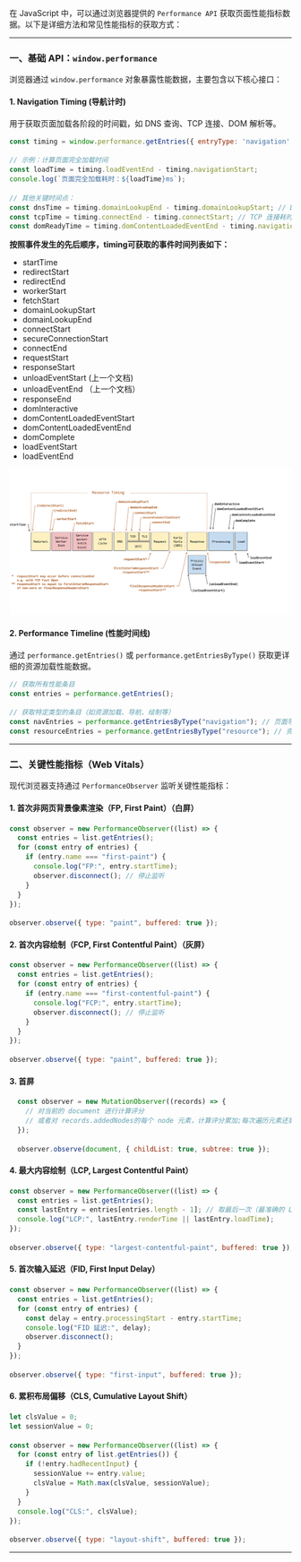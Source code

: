 在 JavaScript 中，可以通过浏览器提供的 `Performance API` 获取页面性能指标数据。以下是详细方法和常见性能指标的获取方式：

---

### 一、基础 API：`window.performance`
浏览器通过 `window.performance` 对象暴露性能数据，主要包含以下核心接口：

#### 1. **Navigation Timing (导航计时)**
用于获取页面加载各阶段的时间戳，如 DNS 查询、TCP 连接、DOM 解析等。

```javascript
const timing = window.performance.getEntries({ entryType: 'navigation' })[0];

// 示例：计算页面完全加载时间
const loadTime = timing.loadEventEnd - timing.navigationStart;
console.log(`页面完全加载耗时：${loadTime}ms`);

// 其他关键时间点：
const dnsTime = timing.domainLookupEnd - timing.domainLookupStart; // DNS 查询耗时
const tcpTime = timing.connectEnd - timing.connectStart; // TCP 连接耗时
const domReadyTime = timing.domContentLoadedEventEnd - timing.navigationStart; // DOM 解析完成时间
```

**按照事件发生的先后顺序，timing可获取的事件时间列表如下：**

 - startTime
 - redirectStart
 - redirectEnd
 - workerStart
 - fetchStart
 - domainLookupStart
 - domainLookupEnd
 - connectStart
 - secureConnectionStart
 - connectEnd
 - requestStart
 - responseStart
 - unloadEventStart (上一个文档)
 - unloadEventEnd （上一个文档）
 - responseEnd
 - domInteractive
 - domContentLoadedEventStart
 - domContentLoadedEventEnd
 - domComplete
 - loadEventStart
 - loadEventEnd

![事件发生流程](./images/导航事件触发顺序.png)

#### 2. **Performance Timeline (性能时间线)**
通过 `performance.getEntries()` 或 `performance.getEntriesByType()` 获取更详细的资源加载性能数据。

```javascript
// 获取所有性能条目
const entries = performance.getEntries();

// 获取特定类型的条目（如资源加载、导航、绘制等）
const navEntries = performance.getEntriesByType("navigation"); // 页面导航条目
const resourceEntries = performance.getEntriesByType("resource"); // 资源加载条目
```

---

### 二、关键性能指标（Web Vitals）
现代浏览器支持通过 `PerformanceObserver` 监听关键性能指标：

#### 1. **首次非网页背景像素渲染（FP, First Paint）（白屏）**
```javascript
const observer = new PerformanceObserver((list) => {
  const entries = list.getEntries();
  for (const entry of entries) {
    if (entry.name === "first-paint") {
      console.log("FP:", entry.startTime);
      observer.disconnect(); // 停止监听
    }
  }
});

observer.observe({ type: "paint", buffered: true });
```

#### 2. **首次内容绘制（FCP, First Contentful Paint）（灰屏）**
```javascript
const observer = new PerformanceObserver((list) => {
  const entries = list.getEntries();
  for (const entry of entries) {
    if (entry.name === "first-contentful-paint") {
      console.log("FCP:", entry.startTime);
      observer.disconnect(); // 停止监听
    }
  }
});

observer.observe({ type: "paint", buffered: true });
```

#### 3. **首屏**
```javascript
  const observer = new MutationObserver((records) => {
    // 对当前的 document 进行计算评分
    // 或者对 records.addedNodes的每个 node 元素，计算评分累加;每次遍历元素还需要判断此元素是否在可视区域
  });

  observer.observe(document, { childList: true, subtree: true });
```

#### 4. **最大内容绘制（LCP, Largest Contentful Paint）**
```javascript
const observer = new PerformanceObserver((list) => {
  const entries = list.getEntries();
  const lastEntry = entries[entries.length - 1]; // 取最后一次（最准确的 LCP）
  console.log("LCP:", lastEntry.renderTime || lastEntry.loadTime);
});

observer.observe({ type: "largest-contentful-paint", buffered: true });
```

#### 5. **首次输入延迟（FID, First Input Delay）**
```javascript
const observer = new PerformanceObserver((list) => {
  const entries = list.getEntries();
  for (const entry of entries) {
    const delay = entry.processingStart - entry.startTime;
    console.log("FID 延迟:", delay);
    observer.disconnect();
  }
});

observer.observe({ type: "first-input", buffered: true });
```

#### 6. **累积布局偏移（CLS, Cumulative Layout Shift）**
```javascript
let clsValue = 0;
let sessionValue = 0;

const observer = new PerformanceObserver((list) => {
  for (const entry of list.getEntries()) {
    if (!entry.hadRecentInput) {
      sessionValue += entry.value;
      clsValue = Math.max(clsValue, sessionValue);
    }
  }
  console.log("CLS:", clsValue);
});

observer.observe({ type: "layout-shift", buffered: true });
```

---

